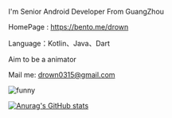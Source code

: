 I'm Senior Android Developer From GuangZhou

HomePage : https://bento.me/drown

Language：Kotlin、Java、Dart

Aim to be a animator

Mail me: drown0315@gmail.com

![funny](https://user-images.githubusercontent.com/108989782/220143806-1f37110e-555c-404f-a0c9-db5f6eb4cf68.gif)

[![Anurag's GitHub stats](https://github-readme-stats.vercel.app/api?username=drown0315)](https://github.com/drown0315)
